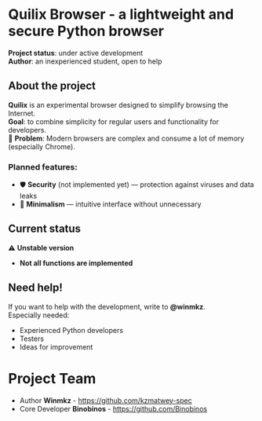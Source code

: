 # Quilix Browser - a lightweight and secure Python browser

**Project status**: under active development  
**Author**: an inexperienced student, open to help  

## About the project

**Quilix** is an experimental browser designed to simplify browsing the Internet.  
**Goal**: to combine simplicity for regular users and functionality for developers.  
🔹 **Problem**: Modern browsers are complex and consume a lot of memory (especially Chrome).  

### Planned features:
- 🛡️ **Security** (not implemented yet) — protection against viruses and data leaks  
- 🧩 **Minimalism** — intuitive interface without unnecessary  

## Current status  
⚠️ **Unstable version**  
* **Not all functions are implemented**  

## Need help!  
If you want to help with the development, write to **@winmkz**.  
Especially needed:  
- Experienced Python developers  
- Testers  
- Ideas for improvement

# Project Team

- Author **Winmkz** - https://github.com/kzmatwey-spec
- Core Developer **Binobinos** - https://github.com/Binobinos